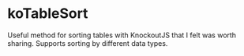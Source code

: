 # koTableSort
Useful method for sorting tables with KnockoutJS that I felt was worth sharing. Supports sorting by different data types.
